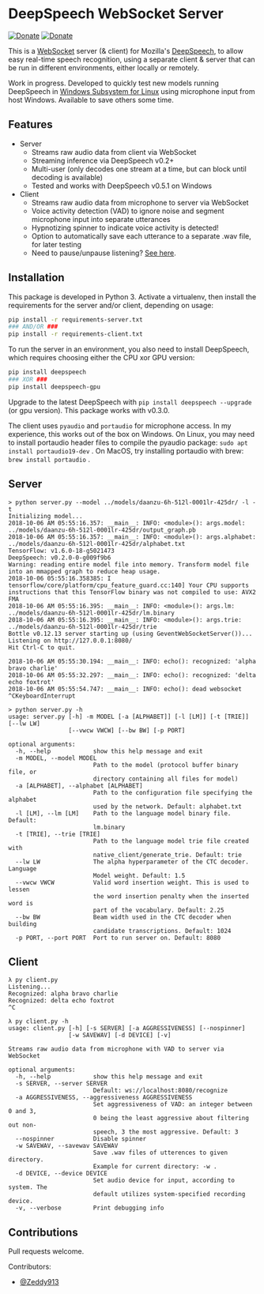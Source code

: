 # DeepSpeech WebSocket Server

[![Donate](https://img.shields.io/badge/donate-PayPal-green.svg)](https://paypal.me/daanzu)
[![Donate](https://img.shields.io/badge/donate-Patreon-orange.svg)](https://www.patreon.com/daanzu)

This is a [WebSocket](https://en.wikipedia.org/wiki/WebSocket) server (& client) for Mozilla's [DeepSpeech](https://github.com/mozilla/DeepSpeech), to allow easy real-time speech recognition, using a separate client & server that can be run in different environments, either locally or remotely.

Work in progress. Developed to quickly test new models running DeepSpeech in [Windows Subsystem for Linux](https://docs.microsoft.com/en-us/windows/wsl/about) using microphone input from host Windows. Available to save others some time.

## Features

* Server
    - Streams raw audio data from client via WebSocket
    - Streaming inference via DeepSpeech v0.2+
    - Multi-user (only decodes one stream at a time, but can block until decoding is available)
    - Tested and works with DeepSpeech v0.5.1 on Windows
* Client
    - Streams raw audio data from microphone to server via WebSocket
    - Voice activity detection (VAD) to ignore noise and segment microphone input into separate utterances
    - Hypnotizing spinner to indicate voice activity is detected!
    - Option to automatically save each utterance to a separate .wav file, for later testing
    - Need to pause/unpause listening? [See here](https://github.com/daanzu/deepspeech-websocket-server/issues/6).

## Installation

This package is developed in Python 3.
Activate a virtualenv, then install the requirements for the server and/or client, depending on usage:

```bash
pip install -r requirements-server.txt
### AND/OR ###
pip install -r requirements-client.txt
```

To run the server in an environment, you also need to install DeepSpeech, which requires choosing either the CPU xor GPU version:

```bash
pip install deepspeech
### XOR ###
pip install deepspeech-gpu
```

Upgrade to the latest DeepSpeech with `pip install deepspeech --upgrade` (or gpu version). This package works with v0.3.0.

The client uses `pyaudio` and `portaudio` for microphone access. In my experience, this works out of the box on Windows. 
On Linux, you may need to install portaudio header files to compile the pyaudio package: `sudo apt install portaudio19-dev` .
On MacOS, try installing portaudio with brew: `brew install portaudio` .

## Server

```
> python server.py --model ../models/daanzu-6h-512l-0001lr-425dr/ -l -t
Initializing model...
2018-10-06 AM 05:55:16.357: __main__: INFO: <module>(): args.model: ../models/daanzu-6h-512l-0001lr-425dr/output_graph.pb
2018-10-06 AM 05:55:16.357: __main__: INFO: <module>(): args.alphabet: ../models/daanzu-6h-512l-0001lr-425dr/alphabet.txt
TensorFlow: v1.6.0-18-g5021473
DeepSpeech: v0.2.0-0-g009f9b6
Warning: reading entire model file into memory. Transform model file into an mmapped graph to reduce heap usage.
2018-10-06 05:55:16.358385: I tensorflow/core/platform/cpu_feature_guard.cc:140] Your CPU supports instructions that this TensorFlow binary was not compiled to use: AVX2 FMA
2018-10-06 AM 05:55:16.395: __main__: INFO: <module>(): args.lm: ../models/daanzu-6h-512l-0001lr-425dr/lm.binary
2018-10-06 AM 05:55:16.395: __main__: INFO: <module>(): args.trie: ../models/daanzu-6h-512l-0001lr-425dr/trie
Bottle v0.12.13 server starting up (using GeventWebSocketServer())...
Listening on http://127.0.0.1:8080/
Hit Ctrl-C to quit.

2018-10-06 AM 05:55:30.194: __main__: INFO: echo(): recognized: 'alpha bravo charlie'
2018-10-06 AM 05:55:32.297: __main__: INFO: echo(): recognized: 'delta echo foxtrot'
2018-10-06 AM 05:55:54.747: __main__: INFO: echo(): dead websocket
^CKeyboardInterrupt
```

```
> python server.py -h
usage: server.py [-h] -m MODEL [-a [ALPHABET]] [-l [LM]] [-t [TRIE]] [--lw LW]
                 [--vwcw VWCW] [--bw BW] [-p PORT]

optional arguments:
  -h, --help            show this help message and exit
  -m MODEL, --model MODEL
                        Path to the model (protocol buffer binary file, or
                        directory containing all files for model)
  -a [ALPHABET], --alphabet [ALPHABET]
                        Path to the configuration file specifying the alphabet
                        used by the network. Default: alphabet.txt
  -l [LM], --lm [LM]    Path to the language model binary file. Default:
                        lm.binary
  -t [TRIE], --trie [TRIE]
                        Path to the language model trie file created with
                        native_client/generate_trie. Default: trie
  --lw LW               The alpha hyperparameter of the CTC decoder. Language
                        Model weight. Default: 1.5
  --vwcw VWCW           Valid word insertion weight. This is used to lessen
                        the word insertion penalty when the inserted word is
                        part of the vocabulary. Default: 2.25
  --bw BW               Beam width used in the CTC decoder when building
                        candidate transcriptions. Default: 1024
  -p PORT, --port PORT  Port to run server on. Default: 8080
```

## Client

```
λ py client.py
Listening...
Recognized: alpha bravo charlie
Recognized: delta echo foxtrot
^C
```

```
λ py client.py -h
usage: client.py [-h] [-s SERVER] [-a AGGRESSIVENESS] [--nospinner]
                 [-w SAVEWAV] [-d DEVICE] [-v]

Streams raw audio data from microphone with VAD to server via WebSocket

optional arguments:
  -h, --help            show this help message and exit
  -s SERVER, --server SERVER
                        Default: ws://localhost:8080/recognize
  -a AGGRESSIVENESS, --aggressiveness AGGRESSIVENESS
                        Set aggressiveness of VAD: an integer between 0 and 3,
                        0 being the least aggressive about filtering out non-
                        speech, 3 the most aggressive. Default: 3
  --nospinner           Disable spinner
  -w SAVEWAV, --savewav SAVEWAV
                        Save .wav files of utterences to given directory.
                        Example for current directory: -w .
  -d DEVICE, --device DEVICE
                        Set audio device for input, according to system. The
                        default utilizes system-specified recording device.
  -v, --verbose         Print debugging info

```

## Contributions

Pull requests welcome.

Contributors:
* [@Zeddy913](https://github.com/Zeddy913)
